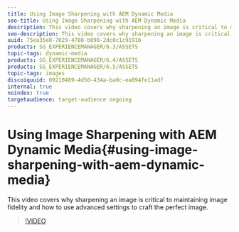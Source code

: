 ```yaml
---
title: Using Image Sharpening with AEM Dynamic Media
seo-title: Using Image Sharpening with AEM Dynamic Media
description: This video covers why sharpening an image is critical to maintaining image fidelity and how to use advanced settings to craft the perfect image.
seo-description: This video covers why sharpening an image is critical to maintaining image fidelity and how to use advanced settings to craft the perfect image.
uuid: 75ea35e8-7029-4788-b098-2dc0c1c91916
products: SG_EXPERIENCEMANAGER/6.3/ASSETS
topic-tags: dynamic-media
products: SG_EXPERIENCEMANAGER/6.4/ASSETS
products: SG_EXPERIENCEMANAGER/6.5/ASSETS
topic-tags: images
discoiquuid: 09210489-4d50-434a-ba0c-ea894fe11adf
internal: true
noindex: true
targetaudience: target-audience ongoing
---
```


# Using Image Sharpening with AEM Dynamic Media{#using-image-sharpening-with-aem-dynamic-media}

This video covers why sharpening an image is critical to maintaining image fidelity and how to use advanced settings to craft the perfect image.

>[!VIDEO](https://demos-pub.assetsadobe.com/etc/dam/viewers/s7viewers/html5/VideoViewer.html?asset=%2Fcontent%2Fdam%2Fdm-public-facing-upgrade-portal-video%2F04_DynamicImagery_AdvancedSettings_071917_BH.mp4&config=/etc/dam/presets/viewer/Video_social&serverUrl=https%3A%2F%2Fadobedemo62-h.assetsadobe.com%2Fis%2Fimage%2F&contenturl=%2F&config2=/etc/dam/presets/analytics&videoserverurl=https://gateway-na.assetsadobe.com/DMGateway/public/demoCo&posterimage=/content/dam/dm-public-facing-upgrade-portal-video/04_DynamicImagery_AdvancedSettings_071917_BH.mp4)

